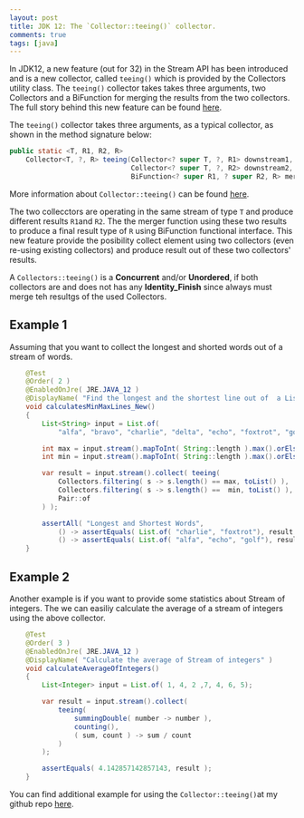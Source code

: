 ```yaml
---
layout: post
title: JDK 12: The `Collector::teeing()` collector.
comments: true
tags: [java]
---
```


In JDK12, a new feature (out for 32) in the Stream API has been introduced and is a new collector, called `teeing()` which is provided by the Collectors utility class. The `teeing()` collector takes takes three arguments, two Collectors and a BiFunction for merging the results from the two collectors. The full story behind this new feature can be found [here](https://bugs.openjdk.java.net/browse/JDK-8209685 "teeing() collector history"). 

The `teeing()` collector takes three arguments, as a typical collector, as shown in the method signature below: 

~~~java
public static <T, R1, R2, R>
    Collector<T, ?, R> teeing(Collector<? super T, ?, R1> downstream1,
                              Collector<? super T, ?, R2> downstream2,
                              BiFunction<? super R1, ? super R2, R> merger)
~~~
More information about `Collector::teeing()` can be found [here](https://docs.oracle.com/en/java/javase/12/docs/api/java.base/java/util/stream/Collectors.html "Collectors::teeing javadoc").

The two collecctors are operating in the same stream of type `T` and produce different results `R1`and `R2`. The the merger function using these two results to produce a final result type of `R` using BiFunction functional interface. This new feature provide the posibility collect element using two collectors (even re-using existing collectors) and produce result out of these two collectors' results. 

A `Collectors::teeing()` is a **Concurrent** and/or **Unordered**, if both collectors are and does not has any **Identity_Finish** since always must merge teh resultgs of the used Collectors. 

## Example 1 ###
Assuming that you want to collect the longest and shorted words out of a stream of words.

~~~java
    @Test
    @Order( 2 )
    @EnabledOnJre( JRE.JAVA_12 )
    @DisplayName( "Find the longest and the shortest line out of  a List of strings using Collectors::teeing from Java 12" )
    void calculatesMinMaxLines_New()
    {
        List<String> input = List.of(
            "alfa", "bravo", "charlie", "delta", "echo", "foxtrot", "golf", "hotel");

        int max = input.stream().mapToInt( String::length ).max().orElse( -1 );
        int min = input.stream().mapToInt( String::length ).max().orElse( -1 );

        var result = input.stream().collect( teeing(
            Collectors.filtering( s -> s.length() == max, toList() ),
            Collectors.filtering( s -> s.length() ==  min, toList() ),
            Pair::of
        ) );

        assertAll( "Longest and Shortest Words",
            () -> assertEquals( List.of( "charlie", "foxtrot"), result.getLeft() ),
            () -> assertEquals( List.of( "alfa", "echo", "golf"), result.getRight() ) );
    }
~~~

## Example 2 ###
Another example is if you want to provide some statistics about Stream of integers. The we can easiliy calculate the average of a stream of integers using the above collector. 

~~~java
    @Test
    @Order( 3 )
    @EnabledOnJre( JRE.JAVA_12 )
    @DisplayName( "Calculate the average of Stream of integers" )
    void calculateAverageOfIntegers()
    {
        List<Integer> input = List.of( 1, 4, 2 ,7, 4, 6, 5);

        var result = input.stream().collect(
            teeing(
                summingDouble( number -> number ),
                counting(),
                ( sum, count ) -> sum / count
            )
        );

        assertEquals( 4.142857142857143, result );
    }
~~~

You can find additional example for using the `Collector::teeing()`at my github repo [here](https://github.com/pliakas/roukou-blog). 
